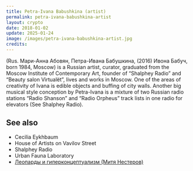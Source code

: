 ```yaml
---
title: Petra-Ivana Babushkina (artist)
permalink: petra-ivana-babushkina-artist
layout: crypto
date: 2018-01-02
update: 2025-01-24
image: /images/petra-ivana-babushkina-artist.jpg
credits:
---
```


(Rus. Мари-Анна Абовян, Петра-Ивана Бабушкина, (2016) Ивона Бабуч, born 1984, Moscow) is a Russian artist, curator, graduated from the Moscow Institute of Contemporary Art, founder of “Shalphey Radio” and “Beauty salon Virtualёt”, lives and works in Moscow. One of the areas of creativity of Ivana is edible objects and buffing of city walls. Another big musical style conception by Petra-Ivana is a mixture of two Russian radio stations “Radio Shanson” and “Radio Orpheus” track lists in one radio for elevators (See Shalphey Radio).

## See also

+ Cecilia Eykhbaum
+ House of Artists on Vavilov Street
+ Shalphey Radio
+ Urban Fauna Laboratory
+ [Леопарды и гиперконцептуализм (Митя Нестеров) ](https://syg.ma/@1943/lieopardy-i-ghipierkontsieptualizm)
